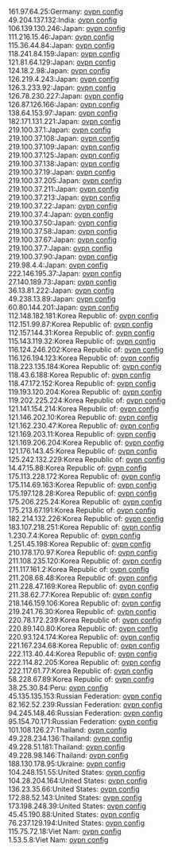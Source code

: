 161.97.64.25:Germany: [ovpn config](vpn/161_97_64_25.ovpn)  
49.204.137.132:India: [ovpn config](vpn/49_204_137_132.ovpn)  
106.139.130.246:Japan: [ovpn config](vpn/106_139_130_246.ovpn)  
111.216.15.46:Japan: [ovpn config](vpn/111_216_15_46.ovpn)  
115.36.44.84:Japan: [ovpn config](vpn/115_36_44_84.ovpn)  
118.241.84.159:Japan: [ovpn config](vpn/118_241_84_159.ovpn)  
121.81.64.129:Japan: [ovpn config](vpn/121_81_64_129.ovpn)  
124.18.2.98:Japan: [ovpn config](vpn/124_18_2_98.ovpn)  
126.219.4.243:Japan: [ovpn config](vpn/126_219_4_243.ovpn)  
126.3.233.92:Japan: [ovpn config](vpn/126_3_233_92.ovpn)  
126.78.230.227:Japan: [ovpn config](vpn/126_78_230_227.ovpn)  
126.87.126.166:Japan: [ovpn config](vpn/126_87_126_166.ovpn)  
138.64.153.97:Japan: [ovpn config](vpn/138_64_153_97.ovpn)  
182.171.131.221:Japan: [ovpn config](vpn/182_171_131_221.ovpn)  
219.100.37.1:Japan: [ovpn config](vpn/219_100_37_1.ovpn)  
219.100.37.108:Japan: [ovpn config](vpn/219_100_37_108.ovpn)  
219.100.37.109:Japan: [ovpn config](vpn/219_100_37_109.ovpn)  
219.100.37.125:Japan: [ovpn config](vpn/219_100_37_125.ovpn)  
219.100.37.138:Japan: [ovpn config](vpn/219_100_37_138.ovpn)  
219.100.37.19:Japan: [ovpn config](vpn/219_100_37_19.ovpn)  
219.100.37.205:Japan: [ovpn config](vpn/219_100_37_205.ovpn)  
219.100.37.211:Japan: [ovpn config](vpn/219_100_37_211.ovpn)  
219.100.37.213:Japan: [ovpn config](vpn/219_100_37_213.ovpn)  
219.100.37.22:Japan: [ovpn config](vpn/219_100_37_22.ovpn)  
219.100.37.4:Japan: [ovpn config](vpn/219_100_37_4.ovpn)  
219.100.37.50:Japan: [ovpn config](vpn/219_100_37_50.ovpn)  
219.100.37.58:Japan: [ovpn config](vpn/219_100_37_58.ovpn)  
219.100.37.67:Japan: [ovpn config](vpn/219_100_37_67.ovpn)  
219.100.37.7:Japan: [ovpn config](vpn/219_100_37_7.ovpn)  
219.100.37.90:Japan: [ovpn config](vpn/219_100_37_90.ovpn)  
219.98.4.4:Japan: [ovpn config](vpn/219_98_4_4.ovpn)  
222.146.195.37:Japan: [ovpn config](vpn/222_146_195_37.ovpn)  
27.140.189.73:Japan: [ovpn config](vpn/27_140_189_73.ovpn)  
36.13.81.222:Japan: [ovpn config](vpn/36_13_81_222.ovpn)  
49.238.13.89:Japan: [ovpn config](vpn/49_238_13_89.ovpn)  
60.80.144.201:Japan: [ovpn config](vpn/60_80_144_201.ovpn)  
112.148.182.181:Korea Republic of: [ovpn config](vpn/112_148_182_181.ovpn)  
112.151.99.87:Korea Republic of: [ovpn config](vpn/112_151_99_87.ovpn)  
112.157.144.31:Korea Republic of: [ovpn config](vpn/112_157_144_31.ovpn)  
115.143.119.32:Korea Republic of: [ovpn config](vpn/115_143_119_32.ovpn)  
116.124.246.202:Korea Republic of: [ovpn config](vpn/116_124_246_202.ovpn)  
116.126.194.123:Korea Republic of: [ovpn config](vpn/116_126_194_123.ovpn)  
118.223.135.184:Korea Republic of: [ovpn config](vpn/118_223_135_184.ovpn)  
118.43.6.188:Korea Republic of: [ovpn config](vpn/118_43_6_188.ovpn)  
118.47.172.152:Korea Republic of: [ovpn config](vpn/118_47_172_152.ovpn)  
119.193.120.204:Korea Republic of: [ovpn config](vpn/119_193_120_204.ovpn)  
119.202.225.224:Korea Republic of: [ovpn config](vpn/119_202_225_224.ovpn)  
121.141.154.214:Korea Republic of: [ovpn config](vpn/121_141_154_214.ovpn)  
121.146.202.10:Korea Republic of: [ovpn config](vpn/121_146_202_10.ovpn)  
121.162.230.47:Korea Republic of: [ovpn config](vpn/121_162_230_47.ovpn)  
121.169.203.11:Korea Republic of: [ovpn config](vpn/121_169_203_11.ovpn)  
121.169.206.204:Korea Republic of: [ovpn config](vpn/121_169_206_204.ovpn)  
121.176.143.45:Korea Republic of: [ovpn config](vpn/121_176_143_45.ovpn)  
125.242.132.229:Korea Republic of: [ovpn config](vpn/125_242_132_229.ovpn)  
14.47.15.88:Korea Republic of: [ovpn config](vpn/14_47_15_88.ovpn)  
175.113.228.172:Korea Republic of: [ovpn config](vpn/175_113_228_172.ovpn)  
175.114.69.163:Korea Republic of: [ovpn config](vpn/175_114_69_163.ovpn)  
175.197.128.28:Korea Republic of: [ovpn config](vpn/175_197_128_28.ovpn)  
175.206.225.24:Korea Republic of: [ovpn config](vpn/175_206_225_24.ovpn)  
175.213.67.191:Korea Republic of: [ovpn config](vpn/175_213_67_191.ovpn)  
182.214.132.226:Korea Republic of: [ovpn config](vpn/182_214_132_226.ovpn)  
183.107.218.251:Korea Republic of: [ovpn config](vpn/183_107_218_251.ovpn)  
1.230.7.4:Korea Republic of: [ovpn config](vpn/1_230_7_4.ovpn)  
1.251.45.198:Korea Republic of: [ovpn config](vpn/1_251_45_198.ovpn)  
210.178.170.97:Korea Republic of: [ovpn config](vpn/210_178_170_97.ovpn)  
211.108.235.120:Korea Republic of: [ovpn config](vpn/211_108_235_120.ovpn)  
211.117.161.2:Korea Republic of: [ovpn config](vpn/211_117_161_2.ovpn)  
211.208.68.48:Korea Republic of: [ovpn config](vpn/211_208_68_48.ovpn)  
211.228.47.169:Korea Republic of: [ovpn config](vpn/211_228_47_169.ovpn)  
211.38.62.77:Korea Republic of: [ovpn config](vpn/211_38_62_77.ovpn)  
218.146.159.106:Korea Republic of: [ovpn config](vpn/218_146_159_106.ovpn)  
219.241.76.30:Korea Republic of: [ovpn config](vpn/219_241_76_30.ovpn)  
220.78.172.239:Korea Republic of: [ovpn config](vpn/220_78_172_239.ovpn)  
220.89.140.80:Korea Republic of: [ovpn config](vpn/220_89_140_80.ovpn)  
220.93.124.174:Korea Republic of: [ovpn config](vpn/220_93_124_174.ovpn)  
221.167.234.68:Korea Republic of: [ovpn config](vpn/221_167_234_68.ovpn)  
222.113.40.44:Korea Republic of: [ovpn config](vpn/222_113_40_44.ovpn)  
222.114.82.205:Korea Republic of: [ovpn config](vpn/222_114_82_205.ovpn)  
222.117.61.77:Korea Republic of: [ovpn config](vpn/222_117_61_77.ovpn)  
58.228.67.89:Korea Republic of: [ovpn config](vpn/58_228_67_89.ovpn)  
38.25.30.84:Peru: [ovpn config](vpn/38_25_30_84.ovpn)  
45.135.135.153:Russian Federation: [ovpn config](vpn/45_135_135_153.ovpn)  
82.162.52.239:Russian Federation: [ovpn config](vpn/82_162_52_239.ovpn)  
94.245.148.46:Russian Federation: [ovpn config](vpn/94_245_148_46.ovpn)  
95.154.70.171:Russian Federation: [ovpn config](vpn/95_154_70_171.ovpn)  
101.108.126.27:Thailand: [ovpn config](vpn/101_108_126_27.ovpn)  
49.228.234.136:Thailand: [ovpn config](vpn/49_228_234_136.ovpn)  
49.228.51.181:Thailand: [ovpn config](vpn/49_228_51_181.ovpn)  
49.228.98.146:Thailand: [ovpn config](vpn/49_228_98_146.ovpn)  
188.130.178.95:Ukraine: [ovpn config](vpn/188_130_178_95.ovpn)  
104.248.151.55:United States: [ovpn config](vpn/104_248_151_55.ovpn)  
104.28.204.164:United States: [ovpn config](vpn/104_28_204_164.ovpn)  
136.23.35.66:United States: [ovpn config](vpn/136_23_35_66.ovpn)  
172.88.52.143:United States: [ovpn config](vpn/172_88_52_143.ovpn)  
173.198.248.39:United States: [ovpn config](vpn/173_198_248_39.ovpn)  
45.45.190.88:United States: [ovpn config](vpn/45_45_190_88.ovpn)  
76.237.129.194:United States: [ovpn config](vpn/76_237_129_194.ovpn)  
115.75.72.18:Viet Nam: [ovpn config](vpn/115_75_72_18.ovpn)  
1.53.5.8:Viet Nam: [ovpn config](vpn/1_53_5_8.ovpn)  
